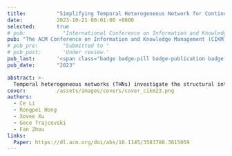 ```yaml
---
title:          "Simplifying Temporal Heterogeneous Network for Continuous-Time Link Prediction"
date:           2023-10-21 00:01:00 +0800
selected:       true
# pub:            "International Conference on Information and Knowledge Management (CIKM)"
pub: "The ACM Conference on Information and Knowledge Management (CIKM)"
# pub_pre:        "Submitted to "
# pub_post:       'Under review.'
pub_last:       '<span class="badge badge-pill badge-publication badge-primary">Full Paper</span>'
pub_date:       "2023"

abstract: >-
  Temporal heterogeneous networks (THNs) investigate the structural interactions and their evolution over time in graphs with multiple types of nodes or edges. Existing THNs describe evolving networks as a sequence of graph snapshots and adopt mechanisms from static heterogeneous networks to capture the spatial-temporal correlation...
cover:          /assets/images/covers/cover_cikm23.png
authors:
  - Ce Li
  - Rongpei Hong
  - Xovee Xu
  - Goce Trajcevski
  - Fan Zhou
links:
  Paper: https://dl.acm.org/doi/abs/10.1145/3583780.3615059
---
```

